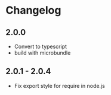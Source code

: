 # Changelog

## 2.0.0

- Convert to typescript
- build with microbundle

## 2.0.1 - 2.0.4

- Fix export style for require in node.js

